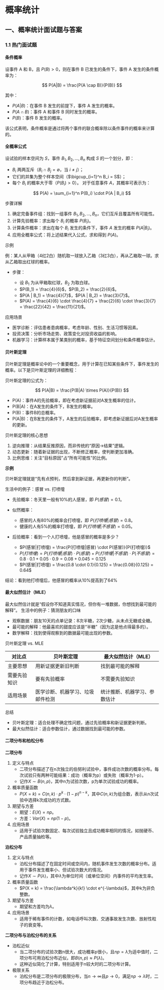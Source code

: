 # 概率统计

## 一、概率统计面试题与答案

### 1.1 热门面试题

#### 条件概率

设事件 A 和 B，且 $P(B) > 0$，则在事件 B 已发生的条件下，事件 A 发生的条件概率为：

$$
P(A|B) = \frac{P(A \cap B)}{P(B)}
$$

其中：

- $P(A|B)$：在事件 B 发生的前提下，事件 A 发生的概率。
- $P(A \cap B)$：事件 A 和事件 B 同时发生的概率。
- $P(B)$：事件 B 发生的概率。

该公式表明，条件概率是通过将两个事件的联合概率除以条件事件的概率来计算的。

#### 全概率公式

设试验的样本空间为 $S$，事件 $B_1, B_2, \ldots, B_n$ 构成 $S$ 的一个划分，即：

- $B_i$ 两两互斥（$B_i \cap B_j = \emptyset$，当 $i \neq j$）；
- 它们的并集为整个样本空间（$\bigcup_{i=1}^n B_i = S$）；
- 每个 $B_i$ 的概率大于零（$P(B_i) > 0$）。
对于任意事件 $A$，其概率可表示为：

$$
P(A) = \sum_{i=1}^n P(B_i) \cdot P(A | B_i)
$$

步骤详解

1. 确定完备事件组：找到一组事件 $B_1, B_2, \ldots, B_n$，它们互斥且覆盖所有可能性。
2. 计算先验概率：求出每个 $B_i$ 的概率 $P(B_i)$。
3. 计算条件概率：求出在每个 $B_i$ 发生的条件下，事件 $A$ 发生的概率 $P(A | B_i)$。
4. 应用全概率公式：将上述结果代入公式，求和得到 $P(A)$。

示例

例：某人从甲箱（4红2白）随机取一球放入乙箱（3红3白），再从乙箱取一球。求从乙箱取出红球的概率。

- 步骤：

  - 设 $B_1$ 为从甲箱取红球，$B_2$ 为取白球。
  - $P(B_1) = \frac{4}{6}$，$P(B_2) = \frac{2}{6}$。
  - $P(A | B_1) = \frac{4}{7}$，$P(A | B_2) = \frac{3}{7}$。
  - $P(A) = \frac{4}{6} \cdot \frac{4}{7} + \frac{2}{6} \cdot \frac{3}{7} = \frac{22}{42} = \frac{11}{21}$。

应用场景

- 医学诊断：评估患者患病概率，考虑年龄、性别、生活习惯等因素。
- 投资决策：分析市场走势、政策变化对投资收益的影响。
- 机器学习：计算样本属于某类别的概率，基于特征空间划分和条件概率估计。


#### 贝叶斯定理

贝叶斯定理是概率论中的一个重要概念，用于计算在已知某些条件下，事件发生的概率。以下是贝叶斯定理的详细教程：

贝叶斯定理的公式为：

$$
P(A|B) = \frac{P(B|A) \times P(A)}{P(B)}
$$

- P(A)：事件A的先验概率，即在考虑新证据前对A发生概率的估计。
- P(B|A)：在A发生的条件下，B发生的概率。
- P(B)：事件B的总概率。
- P(A|B)：在B发生的条件下，A发生的后验概率，即考虑新证据后对A发生概率的更新。

贝叶斯定理的核心思想

1. 逆向推理：从结果反推原因，而非传统的“原因→结果”逻辑。
2. 动态更新：随着新证据的出现，不断修正概率，使判断更加准确。
3. 比例思维：关注“目标原因”占“所有可能性”的比例。


**示例**

贝叶斯定理就是“先有点预判，然后拿到新证据，再更新你的判断”。

生活中的例子：感冒 vs. 打喷嚏

- 先验概率：冬天里一般有10%的人感冒，即 $P(感冒) = 0.1$。
- 似然概率：

    - 感冒的人有80%的概率会打喷嚏，即 $P(打喷嚏|感冒) = 0.8$。
    - 健康的人有5%的概率打喷嚏，即 $P(打喷嚏|不感冒) = 0.05$。
  
- 后验概率：看到一个人打喷嚏，他是感冒的概率是多少？
    - $P(感冒|打喷嚏) = \frac{P(打喷嚏|感冒) \cdot P(感冒)}{P(打喷嚏)}$
    - $P(打喷嚏) = P(打喷嚏|感冒) \cdot P(感冒) + P(打喷嚏|不感冒) \cdot P(不感冒) = 0.8 \cdot 0.1 + 0.05 \cdot 0.9 = 0.08 + 0.045 = 0.125$
    - $P(感冒|打喷嚏) = \frac{0.8 \cdot 0.1}{0.125} = \frac{0.08}{0.125} = 0.64$

结论：看到他打喷嚏后，他感冒的概率从10%提高到了64%

#### 最大似然估计（MLE）

最大似然估计就是“假设你不知道真实情况，但你有一堆数据，你想找到最可能的解释”。
生活中的例子：猜测朋友的口味

- 观察数据：朋友10天的点单记录：8次半糖，2次少糖，从未点无糖或全糖。
- 最可能的解释：他最喜欢的甜度应该是“半糖”（因为这是他点得最多的）。
- 数学解释：找到使得观察到的数据最可能出现的参数。

贝叶斯定理 vs. MLE

| 对比点 | 贝叶斯定理 | 最大似然估计（MLE） |
| --- | --- | --- |
| 主要思想 | 用新证据更新旧判断 | 找到最可能的解释 |
| 需要先验知识 | 要有先验概率 | 不需要先验知识 |
| 适用场景 | 医学诊断、机器学习、垃圾邮件检测 | 统计推断、机器学习、参数估计 |

总结

- 贝叶斯定理：适合处理不确定性问题，通过先验概率和新证据更新判断。
- 最大似然估计：适合参数估计，通过数据找到最可能的参数。

#### 二项分布和柏松分布

**二项分布**

1. 定义与特点
    - 二项分布描述了在n次独立的伯努利试验中，事件成功次数的概率分布。每次试验只有两种可能结果：成功（概率为p）或失败（概率为1-p）。
    - 记作$X \sim B(n, p)$，其中n为试验次数，p为单次试验成功的概率。
2. 概率质量函数
    - $P(X = k) = C(n, k) \cdot p^k \cdot (1-p)^{n-k}$，其中$C(n, k)$为组合数，表示从n次试验中选择k次成功的方式数。
3. 期望与方差
    - 期望：$E(X) = np$。
    - 方差：$Var(X) = np(1-p)$。
4. 应用场景
    - 适用于试验次数固定、每次试验独立且成功概率相同的情况，如抛硬币、产品质量抽检等。

**泊松分布**

1. 定义与特点
    - 泊松分布描述了在固定时间或空间内，随机事件发生次数的概率分布。适用于事件发生概率小、但试验次数大的情况。
    - 记作$X \sim P(\lambda)$，其中$\lambda$为单位时间（或单位空间）内事件的平均发生率。
2. 概率质量函数
    - $P(X = k) = \frac{\lambda^k}{k!} \cdot e^{-\lambda}$，其中k为非负整数。
3. 期望与方差
    - 期望和方差均为$\lambda$。
4. 应用场景
    - 适用于稀有事件的计数，如电话呼叫次数、交通事故发生次数、放射性粒子的衰变等。

**二项分布与泊松分布的关系**

- 泊松近似
    - 当二项分布的试验次数n很大，成功概率p很小，且$np = \lambda$为适中值时，二项分布可用泊松分布近似，即$B(n, p) \approx P(\lambda)$。
    - 这种近似简化了计算，特别适用于n较大时的二项分布计算。
- 极限关系
    - 泊松分布是二项分布的极限分布，当$n \rightarrow \infty$且$p \rightarrow 0$，满足$np \rightarrow \lambda$时，二项分布趋近于泊松分布。



